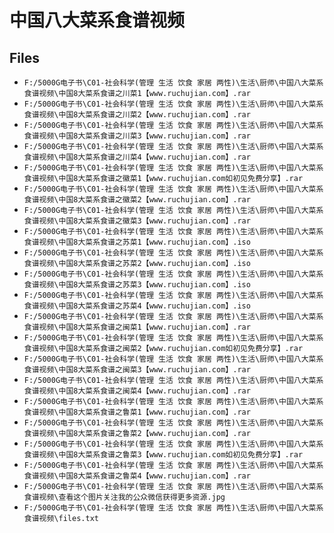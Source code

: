 # 中国八大菜系食谱视频

## Files

- `F:/5000G电子书\C01-社会科学(管理 生活 饮食 家居 两性)\生活\厨师\中国八大菜系食谱视频\中国8大菜系食谱之川菜1【www.ruchujian.com】.rar`
- `F:/5000G电子书\C01-社会科学(管理 生活 饮食 家居 两性)\生活\厨师\中国八大菜系食谱视频\中国8大菜系食谱之川菜2【www.ruchujian.com】.rar`
- `F:/5000G电子书\C01-社会科学(管理 生活 饮食 家居 两性)\生活\厨师\中国八大菜系食谱视频\中国8大菜系食谱之川菜3【www.ruchujian.com】.rar`
- `F:/5000G电子书\C01-社会科学(管理 生活 饮食 家居 两性)\生活\厨师\中国八大菜系食谱视频\中国8大菜系食谱之川菜4【www.ruchujian.com】.rar`
- `F:/5000G电子书\C01-社会科学(管理 生活 饮食 家居 两性)\生活\厨师\中国八大菜系食谱视频\中国8大菜系食谱之徽菜1【www.ruchujian.com如初见免费分享】.rar`
- `F:/5000G电子书\C01-社会科学(管理 生活 饮食 家居 两性)\生活\厨师\中国八大菜系食谱视频\中国8大菜系食谱之徽菜2【www.ruchujian.com】.rar`
- `F:/5000G电子书\C01-社会科学(管理 生活 饮食 家居 两性)\生活\厨师\中国八大菜系食谱视频\中国8大菜系食谱之徽菜3【www.ruchujian.com】.rar`
- `F:/5000G电子书\C01-社会科学(管理 生活 饮食 家居 两性)\生活\厨师\中国八大菜系食谱视频\中国8大菜系食谱之苏菜1【www.ruchujian.com】.iso`
- `F:/5000G电子书\C01-社会科学(管理 生活 饮食 家居 两性)\生活\厨师\中国八大菜系食谱视频\中国8大菜系食谱之苏菜2【www.ruchujian.com】.iso`
- `F:/5000G电子书\C01-社会科学(管理 生活 饮食 家居 两性)\生活\厨师\中国八大菜系食谱视频\中国8大菜系食谱之苏菜3【www.ruchujian.com】.iso`
- `F:/5000G电子书\C01-社会科学(管理 生活 饮食 家居 两性)\生活\厨师\中国八大菜系食谱视频\中国8大菜系食谱之苏菜4【www.ruchujian.com】.iso`
- `F:/5000G电子书\C01-社会科学(管理 生活 饮食 家居 两性)\生活\厨师\中国八大菜系食谱视频\中国8大菜系食谱之闽菜1【www.ruchujian.com】.rar`
- `F:/5000G电子书\C01-社会科学(管理 生活 饮食 家居 两性)\生活\厨师\中国八大菜系食谱视频\中国8大菜系食谱之闽菜2【www.ruchujian.com如初见免费分享】.rar`
- `F:/5000G电子书\C01-社会科学(管理 生活 饮食 家居 两性)\生活\厨师\中国八大菜系食谱视频\中国8大菜系食谱之闽菜3【www.ruchujian.com】.rar`
- `F:/5000G电子书\C01-社会科学(管理 生活 饮食 家居 两性)\生活\厨师\中国八大菜系食谱视频\中国8大菜系食谱之闽菜4【www.ruchujian.com】.rar`
- `F:/5000G电子书\C01-社会科学(管理 生活 饮食 家居 两性)\生活\厨师\中国八大菜系食谱视频\中国8大菜系食谱之鲁菜1【www.ruchujian.com】.rar`
- `F:/5000G电子书\C01-社会科学(管理 生活 饮食 家居 两性)\生活\厨师\中国八大菜系食谱视频\中国8大菜系食谱之鲁菜2【www.ruchujian.com】.rar`
- `F:/5000G电子书\C01-社会科学(管理 生活 饮食 家居 两性)\生活\厨师\中国八大菜系食谱视频\中国8大菜系食谱之鲁菜3【www.ruchujian.com如初见免费分享】.rar`
- `F:/5000G电子书\C01-社会科学(管理 生活 饮食 家居 两性)\生活\厨师\中国八大菜系食谱视频\中国8大菜系食谱之鲁菜4【www.ruchujian.com】.rar`
- `F:/5000G电子书\C01-社会科学(管理 生活 饮食 家居 两性)\生活\厨师\中国八大菜系食谱视频\查看这个图片关注我的公众微信获得更多资源.jpg`
- `F:/5000G电子书\C01-社会科学(管理 生活 饮食 家居 两性)\生活\厨师\中国八大菜系食谱视频\files.txt`
